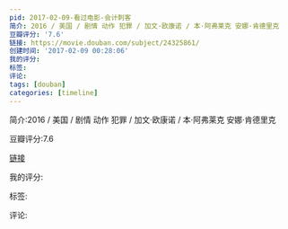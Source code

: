```yaml
---
pid: 2017-02-09-看过电影-会计刺客
简介: 2016 / 美国 / 剧情 动作 犯罪 / 加文·欧康诺 / 本·阿弗莱克 安娜·肯德里克
豆瓣评分: '7.6'
链接: https://movie.douban.com/subject/24325861/
创建时间: '2017-02-09 00:28:06'
我的评分:
标签:
评论:
tags: [douban]
categories: [timeline]
---
```

简介:2016 / 美国 / 剧情 动作 犯罪 / 加文·欧康诺 / 本·阿弗莱克 安娜·肯德里克

豆瓣评分:7.6

[链接](https://movie.douban.com/subject/24325861/)

我的评分:

标签:

评论:

